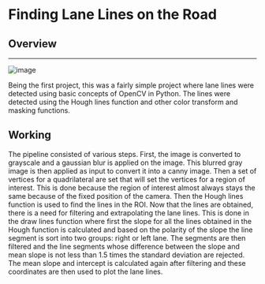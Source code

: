# Finding Lane Lines on the Road 
## Overview
---
![image](https://github.com/adamalavi/Self_driving_cars_Udacity-ND/blob/master/P1%20-%20Lane%20finding/solidWhiteRight.gif)

Being the first project, this was a fairly simple project where lane lines were detected using basic concepts of OpenCV in Python. The lines were detected using the Hough lines function and other color transform and masking functions.

## Working
The pipeline consisted of various steps. First, the image is converted to grayscale and a gaussian blur is applied on the image. This blurred gray image is then applied as input to convert it into a canny image. Then a set of vertices for a quadrilateral are set that will set the vertices for a region of interest. This is done because the region of interest almost always stays the same because of the fixed position of the camera. Then the Hough lines function is used to find the lines in the ROI. Now that the lines are obtained, there is a need for filtering and extrapolating the lane lines. This is done in the draw lines function where first the slope for all the lines obtained in the Hough function is calculated and based on the polarity of the slope the line segment is sort into two groups: right or left lane. The segments are then filtered and the line segments whose difference between the slope and mean slope is not less than 1.5 times the standard deviation are rejected. The mean slope and intercept is calculated again after filtering and these coordinates are then used to plot the lane lines.
